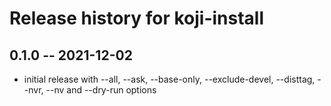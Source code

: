 # Release history for koji-install

## 0.1.0 -- 2021-12-02

- initial release with --all, --ask, --base-only, --exclude-devel,
  --disttag, --nvr, --nv and --dry-run options
